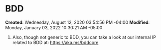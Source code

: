 # BDD

**Created**: Wednesday, August 12, 2020 03:54:56 PM -04:00
**Modified**: Monday, January 03, 2022 10:30:21 AM -05:00

1. Also, though not generic to BDD, you can take a look at our internal IP related to BDD at: https://aka.ms/bddcore